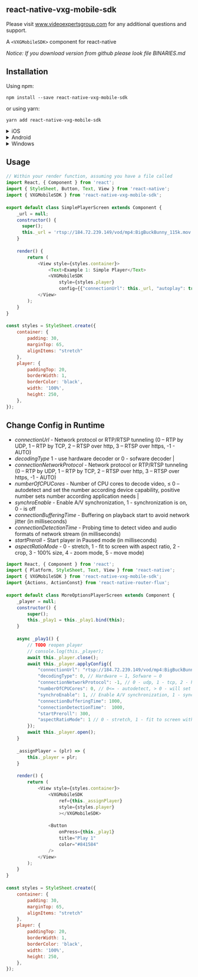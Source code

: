 ## react-native-vxg-mobile-sdk

Please visit www.videoexpertsgroup.com for any additional questions and support. 

A `<VXGMobileSDK>` component for react-native

*Notice: If you download version from github please look file BINARIES.md*

## Installation

Using npm:

```shell
npm install --save react-native-vxg-mobile-sdk
```

or using yarn:

```shell
yarn add react-native-vxg-mobile-sdk
```

<details>
  <summary>iOS</summary>

Run `react-native link react-native-vxg-mobile-sdk` to link the library.

Open your project in Xcode and create a link of ffmpeg.framework to Frameworks of main project:

<img src="./docs/img1_ffmpeg_include.png" width="40%">

After that, select the target of your application and select 'General' tab.
Scroll to 'Embedded Binaries' and tap the '+' button:

<img src="./docs/img2_embedded1.png" width="100%">

Select "ffmpeg.framework" from the list:

<img src="./docs/img2_embedded2.png" width="100%">

After that, select 'Build Settings' tab.
Find the option 'Framework Search Path' and double tap on it.
Tap the '+' button in the dialog and enter path to framework:

For emulator:

`$(PROJECT_DIR)/../node_modules/react-native-vxg-mobile-sdk/ios/ffmpeg/universal/`

For appstore:

`$(PROJECT_DIR)/../node_modules/react-native-vxg-mobile-sdk/ios/ffmpeg/appstore/`

<img src="./docs/img3_framework_search_paths.png" width="100%">

</details>

<details>
  <summary>Android</summary>
    TODO
</details>

<details>
  <summary>Windows</summary>
    You can request by email.
</details>

## Usage

```javascript
// Within your render function, assuming you have a file called
import React, { Component } from 'react';
import { StyleSheet, Button, Text, View } from 'react-native';
import { VXGMobileSDK } from 'react-native-vxg-mobile-sdk';

export default class SimplePlayerScreen extends Component {
    _url = null;
    constructor() {
      super();
      this._url = 'rtsp://184.72.239.149/vod/mp4:BigBuckBunny_115k.mov';
    }

    render() {
        return (
            <View style={styles.container}>
                <Text>Example 1: Simple Player</Text>
                <VXGMobileSDK 
                    style={styles.player}
                    config={{"connectionUrl": this._url, "autoplay": true}}></VXGMobileSDK>
            </View>
        );
    }
}

const styles = StyleSheet.create({
    container: {
        padding: 30,
        marginTop: 65,
        alignItems: "stretch"
    },
    player: {
        paddingTop: 20,
        borderWidth: 1,
        borderColor: 'black',
        width: '100%',
        height: 250,
    },
});
```

## Change Config in Runtime

* *connectionUrl* - Network protocol or RTP/RTSP tunneling (0 – RTP by UDP, 1 – RTP by TCP, 2 – RTSP over http, 3 – RTSP over https, -1 - AUTO)
* *decodingType* 1 - use hardware decoder or 0 - sofware decoder |
* *connectionNetworkProtocol* - Network protocol or RTP/RTSP tunneling (0 – RTP by UDP, 1 – RTP by TCP, 2 – RTSP over http, 3 – RTSP over https, -1 - AUTO)
* *numberOfCPUCores* - Number of CPU cores to decode video, ≤ 0 – autodetect and set the number according device capability, positive number sets number according application needs |
* *synchroEnable* - Enable A/V synchronization, 1 - synchronization is on, 0 - is off
* *connectionBufferingTime* - Buffering on playback start to avoid network jitter (in milliseconds)
* *connectionDetectionTime* - Probing time to detect video and audio formats of network stream (in milliseconds)
* *startPreroll* - Start player in Paused mode (in milliseconds)
* *aspectRatioMode* - 0 - stretch, 1 - fit to screen with aspect ratio, 2 - crop, 3 - 100% size, 4 - zoom mode, 5 - move mode)



```javascript
import React, { Component } from 'react';
import { Platform, StyleSheet, Text, View } from 'react-native';
import { VXGMobileSDK } from 'react-native-vxg-mobile-sdk';
import {Actions, ActionConst} from 'react-native-router-flux';

export default class MoreOptionsPlayerScreen extends Component {
    _player = null;
    constructor() {
        super();
        this._play1 = this._play1.bind(this);
    }

    async _play1() {
        // TODO reopen player
        // console.log(this._player);
        await this._player.close();
        await this._player.applyConfig({
            "connectionUrl": "rtsp://184.72.239.149/vod/mp4:BigBuckBunny_115k.mov",
            "decodingType": 0, // Hardware – 1, Sofware – 0
            "connectionNetworkProtocol": -1, // 0 - udp, 1 - tcp, 2 - http, 3 - https, -1 - AUTO
            "numberOfCPUCores": 0, // 0<= - autodetect, > 0 - will set manually
            "synchroEnable": 1, // Enable A/V synchronization, 1 - synchronization is on, 0 - is off
            "connectionBufferingTime": 1000,
            "connectionDetectionTime":  1000,
            "startPreroll": 300,
            "aspectRatioMode": 1 // 0 - stretch, 1 - fit to screen with aspect ratio, 2 - crop, 3 - 100% size, 4 - zoom mode, 5 - move mode)
        });
        await this._player.open();
    }

    _assignPlayer = (plr) => {
        this._player = plr;
    }

    render() {
        return (
            <View style={styles.container}>
                <VXGMobileSDK 
                    ref={this._assignPlayer}
                    style={styles.player}
                    ></VXGMobileSDK>

                <Button
                    onPress={this._play1} 
                    title="Play 1"
                    color="#841584"
                />
            </View>
        );
    }
}

const styles = StyleSheet.create({
    container: {
        padding: 30,
        marginTop: 65,
        alignItems: "stretch"
    },
    player: {
        paddingTop: 20,
        borderWidth: 1,
        borderColor: 'black',
        width: '100%',
        height: 250,
    },
});
```
